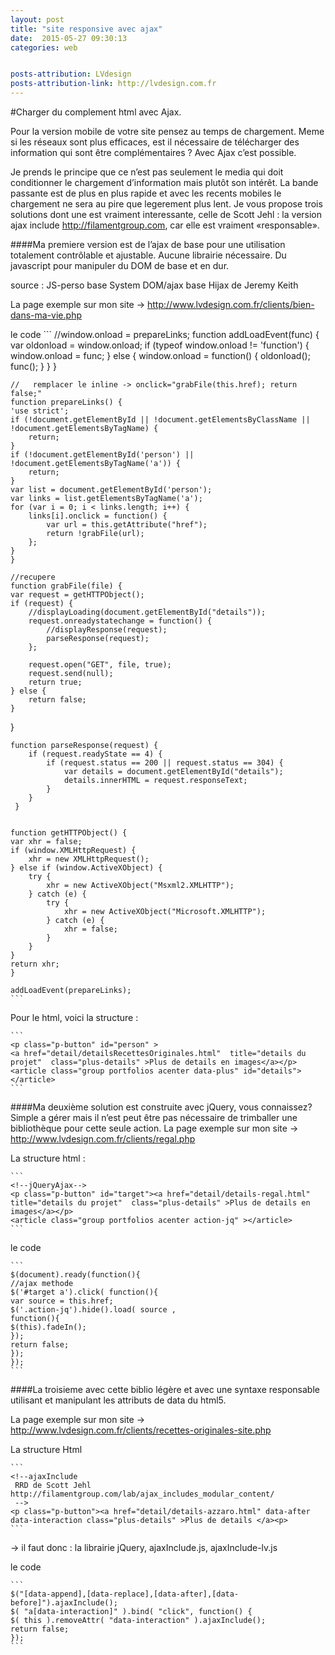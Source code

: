 ```yaml
---
layout: post
title: "site responsive avec ajax"
date:  2015-05-27 09:30:13
categories: web


posts-attribution: LVdesign
posts-attribution-link: http://lvdesign.com.fr
---
```



#Charger du complement html avec Ajax.

Pour la version mobile de votre site pensez au temps de chargement.
Meme si les réseaux sont plus efficaces, est il nécessaire de télécharger des information qui sont être complémentaires ?
Avec Ajax c’est possible.


Je prends le principe que ce n’est pas seulement le media qui doit conditionner le chargement d’information mais plutôt son intérêt. 
La bande passante est de plus en plus rapide et avec les recents mobiles 
le chargement ne sera au pire que legerement plus lent.
Je vous propose trois solutions dont une est vraiment interessante, celle de Scott Jehl : la version ajax include http://filamentgroup.com, car elle est vraiment «responsable».  


####Ma premiere version est de l’ajax de base pour une utilisation totalement contrôlable et ajustable. 
Aucune librairie nécessaire. Du javascript pour manipuler du DOM de base et en dur.

source :
JS-perso base
System DOM/ajax
base Hijax de Jeremy Keith

La page exemple sur mon site -> http://www.lvdesign.com.fr/clients/bien-dans-ma-vie.php

le code
    ```
    //window.onload = prepareLinks;
    function addLoadEvent(func) {
    var oldonload = window.onload;
    if (typeof window.onload != 'function') {
    window.onload = func;
    } else {
     window.onload = function() {
     oldonload();
     func();
    }
    }
    }

    //   remplacer le inline -> onclick="grabFile(this.href); return false;"
    function prepareLinks() {
    'use strict';
    if (!document.getElementById || !document.getElementsByClassName || !document.getElementsByTagName) {
        return;
    }
    if (!document.getElementById('person') || !document.getElementsByTagName('a')) {
        return;
    }
    var list = document.getElementById('person');
    var links = list.getElementsByTagName('a');
    for (var i = 0; i < links.length; i++) {
        links[i].onclick = function() {
            var url = this.getAttribute("href");
            return !grabFile(url);
        };
    }
    }

    //recupere
    function grabFile(file) {
    var request = getHTTPObject();
    if (request) {
        //displayLoading(document.getElementById("details"));
        request.onreadystatechange = function() {
            //displayResponse(request);
            parseResponse(request);
        };

        request.open("GET", file, true);
        request.send(null);
        return true;
    } else {
        return false;
    }
}


    function parseResponse(request) {
        if (request.readyState == 4) {
            if (request.status == 200 || request.status == 304) {
                var details = document.getElementById("details");
                details.innerHTML = request.responseText;
            }
        }
     }


    function getHTTPObject() {
    var xhr = false;
    if (window.XMLHttpRequest) {
        xhr = new XMLHttpRequest();
    } else if (window.ActiveXObject) {
        try {
            xhr = new ActiveXObject("Msxml2.XMLHTTP");
        } catch (e) {
            try {
                xhr = new ActiveXObject("Microsoft.XMLHTTP");
            } catch (e) {
                xhr = false;
            }
        }
    }
    return xhr;
    }

    addLoadEvent(prepareLinks);
    ```

Pour le html, voici la structure :


    ```
    <p class="p-button" id="person" >
    <a href="detail/detailsRecettesOriginales.html"  title="details du projet"  class="plus-details" >Plus de details en images</a></p>
    <article class="group portfolios acenter data-plus" id="details"></article>
    ```



####Ma deuxième solution est construite avec jQuery, vous connaissez? 
Simple a gérer mais il n’est peut être pas nécessaire de trimballer une bibliothèque pour cette seule action.
La page exemple sur mon site -> http://www.lvdesign.com.fr/clients/regal.php

La structure html :
 

    ```
    <!--jQueryAjax-->
    <p class="p-button" id="target"><a href="detail/details-regal.html" title="details du projet"  class="plus-details" >Plus de details en images</a></p>							
    <article class="group portfolios acenter action-jq" ></article>
    ```

le code

    ```
    $(document).ready(function(){
    //ajax methode
    $('#target a').click( function(){
    var source = this.href;
    $('.action-jq').hide().load( source , 
    function(){
    $(this).fadeIn();
    });
    return false;
    });
    });
    ```

####La troisieme avec cette biblio légère et avec une syntaxe responsable utilisant et manipulant les attributs de data  du html5. 

La page exemple sur mon site -> http://www.lvdesign.com.fr/clients/recettes-originales-site.php


La structure Html


    ```
    <!--ajaxInclude
     RRD de Scott Jehl http://filamentgroup.com/lab/ajax_includes_modular_content/
     -->			   										
	<p class="p-button"><a href="detail/details-azzaro.html" data-after data-interaction class="plus-details" >Plus de details </a><p>
    ```

-> il faut donc : la librairie jQuery, ajaxInclude.js, ajaxInclude-lv.js

le code

    ```
    $("[data-append],[data-replace],[data-after],[data-before]").ajaxInclude();
    $( "a[data-interaction]" ).bind( "click", function() {
    $( this ).removeAttr( "data-interaction" ).ajaxInclude();
    return false;
    });
    ```

